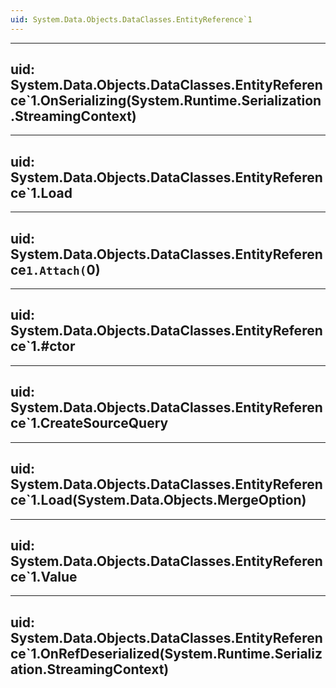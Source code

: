 ```yaml
---
uid: System.Data.Objects.DataClasses.EntityReference`1
---
```


---
uid: System.Data.Objects.DataClasses.EntityReference`1.OnSerializing(System.Runtime.Serialization.StreamingContext)
---

---
uid: System.Data.Objects.DataClasses.EntityReference`1.Load
---

---
uid: System.Data.Objects.DataClasses.EntityReference`1.Attach(`0)
---

---
uid: System.Data.Objects.DataClasses.EntityReference`1.#ctor
---

---
uid: System.Data.Objects.DataClasses.EntityReference`1.CreateSourceQuery
---

---
uid: System.Data.Objects.DataClasses.EntityReference`1.Load(System.Data.Objects.MergeOption)
---

---
uid: System.Data.Objects.DataClasses.EntityReference`1.Value
---

---
uid: System.Data.Objects.DataClasses.EntityReference`1.OnRefDeserialized(System.Runtime.Serialization.StreamingContext)
---
